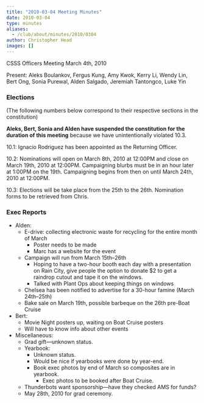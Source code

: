 ```yaml
---
title: "2010-03-04 Meeting Minutes"
date: 2010-03-04
type: minutes
aliases:
  - /club/about/minutes/2010/0304
author: Christopher Head
images: []
---
```


CSSS Officers Meeting
March 4th, 2010

Present: Aleks Boulankov, Fergus Kung, Amy Kwok, Kerry Li, Wendy Lin, Bert Ong, Sonia Purewal, Alden Salgado, Jeremiah Tantongco, Luke Yin

### Elections

(The following numbers below correspond to their respective sections in the constitution)

**Aleks, Bert, Sonia and Alden have suspended the constitution for the duration of this meeting** because we have unintentionally violated 10.3.

10.1: Ignacio Rodriguez has been appointed as the Returning Officer.

10.2: Nominations will open on March 8th, 2010 at 12:00PM and close on March 19th, 2010 at 12:00PM. Campaigning blurbs must be in an hour later at 1:00PM on the 19th. Campaigning begins from then on until March 24th, 2010 at 12:00PM.

10.3: Elections will be take place from the 25th to the 26th. Nomination forms to be retrieved from Chris.

### Exec Reports

*   Alden:
    *   E-drive: collecting electronic waste for recycling for the entire month of March
        *   Poster needs to be made
        *   Marc has a website for the event
    *   Campaign will run from March 15th–26th
        *   Hoping to have a two-hour booth each day with a presentation on Rain City, give people the option to donate $2 to get a raindrop cutout and tape it on the windows.
        *   Talked with Plant Ops about keeping things on windows
    *   Chelsea has been notified to advertise for a 30-hour famine (March 24th–25th)
    *   Bake sale on March 19th, possible barbeque on the 26th pre-Boat Cruise
*   Bert:
    *   Movie Night posters up, waiting on Boat Cruise posters
    *   Will have to know info about other events
*   Miscellaneous:
    *   Grad gift—unknown status.
    *   Yearbook:
        *   Unknown status.
        *   Would be nice if yearbooks were done by year-end.
        *   Book exec photos by end of March so composites are in yearbook.
            *   Exec photos to be booked after Boat Cruise.
    *   Thunderbots want sponsorship—have they checked AMS for funds?
    *   May 28th, 2010 for grad ceremony.
